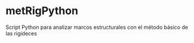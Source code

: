 # metRigPython
Script Python para analizar marcos estructurales con el método básico de las rigideces
